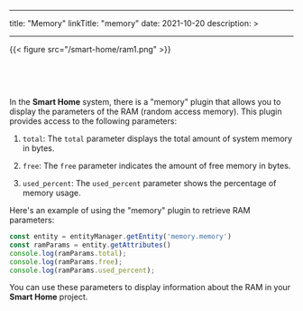 
---
title: "Memory"
linkTitle: "memory"
date: 2021-10-20
description: >
  
---

{{< figure src="/smart-home/ram1.png" >}}

&nbsp;

&nbsp;

In the **Smart Home** system, there is a "memory" plugin that allows you to display the parameters of the RAM (random access memory). This plugin provides access to the following parameters:

1. `total`: The `total` parameter displays the total amount of system memory in bytes.

2. `free`: The `free` parameter indicates the amount of free memory in bytes.

3. `used_percent`: The `used_percent` parameter shows the percentage of memory usage.

Here's an example of using the "memory" plugin to retrieve RAM parameters:

```javascript
const entity = entityManager.getEntity('memory.memory')
const ramParams = entity.getAttributes()
console.log(ramParams.total);
console.log(ramParams.free);
console.log(ramParams.used_percent);
```

You can use these parameters to display information about the RAM in your **Smart Home** project.
